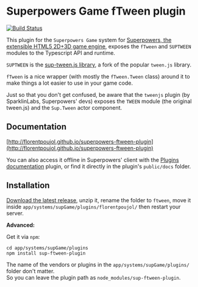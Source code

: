 # Superpowers Game fTween plugin

[![Build Status](https://travis-ci.org/florentpoujol/superpowers-ftween-plugin.svg?branch=travis)](https://travis-ci.org/florentpoujol/superpowers-ftween-plugin)

This plugin for the `Superpowers Game` system for [Superpowers, the extensible HTML5 2D+3D game engine](http://sparklinlabs.com), exposes the `fTween` and `SUPTWEEN` modules to the Typescript API and runtime.

`SUPTWEEN` is the [sup-tween.js library](https://github.com/florentpoujol/sup-tween.js), a fork of the popular `tween.js` library.  

`fTween` is a nice wrapper (with mostly the `fTween.Tween` class) around it to make things a lot easier to use in your game code.

Just so that you don't get confused, be aware that the `tweenjs` plugin (by SparklinLabs, Superpowers' devs) exposes the `TWEEN` module (the original tween.js) and the `Sup.Tween` actor component.


## Documentation

[http://florentpoujol.github.io/superpowers-ftween-plugin](http://florentpoujol.github.io/superpowers-ftween-plugin)

You can also access it offline in Superpowers' client with the [Plugins documentation](https://github.com/florentpoujol/superpowers-pluginsdocumentation-plugin) plugin, or find it directly in the plugin's `public/docs` folder.


## Installation

[Download the latest release](https://github.com/florentpoujol/superpowers-ftween-plugin/releases), unzip it, rename the folder to `ftween`, move it inside `app/systems/supGame/plugins/florentpoujol/` then restart your server.

__Advanced:__

Get it via `npm`:

    cd app/systems/supGame/plugins
    npm install sup-ftween-plugin

The name of the vendors or plugins in the `app/systems/supGame/plugins/` folder don't matter.  
So you can leave the plugin path as `node_modules/sup-ftween-plugin`.
